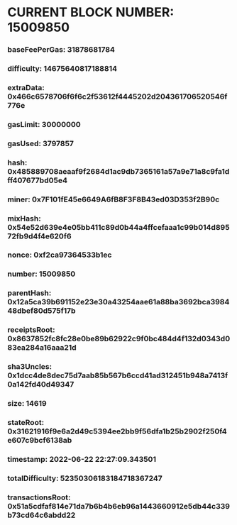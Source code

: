 # CURRENT BLOCK NUMBER: 15009850

### baseFeePerGas: 31878681784
### difficulty: 14675640817188814
### extraData: 0x466c6578706f6f6c2f53612f4445202d204361706520546f776e
### gasLimit: 30000000
### gasUsed: 3797857
### hash: 0x485889708aeaaf9f2684d1ac9db7365161a57a9e71a8c9fa1dff407677bd05e4
### miner: 0x7F101fE45e6649A6fB8F3F8B43ed03D353f2B90c
### mixHash: 0x54e52d639e4e05bb411c89d0b44a4ffcefaaa1c99b014d89572fb9d4f4e620f6
### nonce: 0xf2ca97364533b1ec
### number: 15009850
### parentHash: 0x12a5ca39b691152e23e30a43254aae61a88ba3692bca398448dbef80d575f17b
### receiptsRoot: 0x8637852fc8fc28e0be89b62922c9f0bc484d4f132d0343d083ea284a16aaa21d
### sha3Uncles: 0x1dcc4de8dec75d7aab85b567b6ccd41ad312451b948a7413f0a142fd40d49347
### size: 14619
### stateRoot: 0x31621916f9e6a2d49c5394ee2bb9f56dfa1b25b2902f250f4e607c9bcf6138ab
### timestamp: 2022-06-22 22:27:09.343501
### totalDifficulty: 52350306183184718367247
### transactionsRoot: 0x51a5cdfaf814e71da7b6b4b6eb96a1443660912e5db44c339b73cd64c6abdd22
